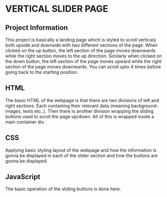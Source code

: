 # VERTICAL SLIDER PAGE

## Project Information
This project is basically a landing page which is styled to scroll verticaly both upside and downside with two different sections of the page. When clicked on the up button, the left section of the page moves downwards while the right section moves to the up direction. Similarly when clicked on the down button, the left section of the page moves upward while the right section of the page moves downwards. You can scroll upto 4 times before going back to the starting position.
## HTML
The basic HTML of the webpage is that there are two divisions of left and right sections. Each containing their relevant data (meaning background-images, texts etc..). Then there is another division wrapping the sliding buttons used to scroll the page up/down. All of this is wrapped inside a main container div.
## CSS
Applying basic styling layout of the webpage and how the information is gonna be displayed in each of the slider section and how the buttons are gonna be displayed.
## JavaScript
The basic operation of the sliding buttons is done here.
